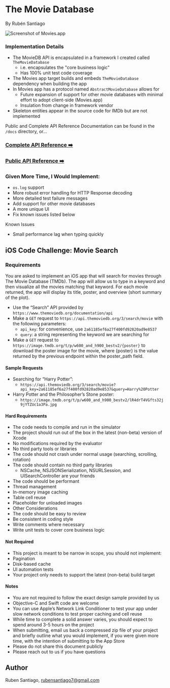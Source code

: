 # __The Movie Database__
By Rubén Santiago

![Screenshot of Movies.app](https://rubensantiago.github.io/themoviedatabase-api-reference/screenshot.png)

### Implementation Details
- The MovieDB API is encapsulated in a framework I created called `TheMovieDatabase`
    - i.e. encapsulates the "core business logic"
    - Has 100% unit test code coverage
- The Movies app target builds and embeds `TheMovieDatabase` dependency when building the app
- In Movies app has a protocol named `AbstractMovieDatabase` allows for 
    - Future expansion of support for other movie databases with minimal effort to adopt client-side (Movies.app)
    - Insulation from change in framework vendor
- Skeleton entities appear in the source code for IMDb but are not implemented

Public and Complete API Reference Documentation can be found in the `/docs` directory, or... 
### __[Complete API Reference ➡️](https://rubensantiago.github.io/themoviedatabase-api-reference)__
### __[Public API Reference ➡️](https://rubensantiago.github.io/themoviedatabase-api-reference/public)__

### Given More Time, I Would Implement:
- `os.log` support
- More robust error handling for HTTP Response decoding
- More detailed test failure messages
- Add support for other movie databases
- A more unique UI
- Fix known issues listed below

Known Issues
- Small performance lag when typing quickly

## iOS Code Challenge: Movie Search
### Requirements
You are asked to implement an iOS app that will search for movies through The Movie Database (TMDb). The app will allow us to type in a keyword and then visualize all the movies matching that keyword. For each movie returned, the app will display its title, poster, and overview (short summary of the plot).

- Use the “Search” API provided by `https://www.themoviedb.org/documentation/api`
- Make a `GET` request to `https://api.themoviedb.org/3/search/movie` with the following parameters:
    - `api_key`: for convenience, use `2a61185ef6a27f400fd92820ad9e8537`
    - `query`: a string representing the keyword we are searching for
- Make a `GET` request to `https://image.tmdb.org/t/p/w600_and_h900_bestv2/{poster}` to download the poster image for the movie, where {poster} is the value returned by the previous endpoint within the poster_path field.

#### Sample Requests
- Searching for “Harry Potter”: 
    - `https://api.themoviedb.org/3/search/movie?api_key=2a61185ef6a27f400fd92820ad9e8537&query=Harry%20Potter`
- Harry Potter and the Philosopher’s Stone poster: 
    - `https://image.tmdb.org/t/p/w600_and_h900_bestv2/lR4drT4VGfts32j9jYTZUc1a3Pa.jpg`

#### Hard Requirements
- The code needs to compile and run in the simulator
- The project should run out of the box in the latest (non-beta) version of Xcode
- No modifications required by the evaluator
- No third party tools or libraries
- The code should not crash under normal usage (searching, scrolling, rotation)
- The code should contain no third party libraries
    - NSCache, NSJSONSerialization, NSURLSession, and UISearchController are your friends
- The code should be performant
- Thread management
- In-memory image caching
- Table cell reuse
- Placeholder for unloaded images
- Other Considerations
- The code should be easy to review
- Be consistent in coding style
- Write comments where necessary
- Write unit tests to cover core business logic

#### Not Required
- This project is meant to be narrow in scope, you should not implement:
- Pagination
- Disk-based cache
- UI automation tests
- Your project only needs to support the latest (non-beta) build target

#### Notes
- You are not required to follow the exact design sample provided by us
- Objective-C and Swift code are welcome
- You can use Apple’s Network Link Conditioner to test your app under slow network conditions to test proper caching and cell reuse
- While time to complete a solid answer varies, you should expect to spend around 3-5 hours on the project
- When submitting, email us back a compressed zip file of your project and briefly outline what you would implement, if you were given more time, with the intention of submitting to the App Store
- Please do not share this document publicly
- Please reach out to us if you have questions

## Author

Ruben Santiago, rubensantiago7@gmail.com
